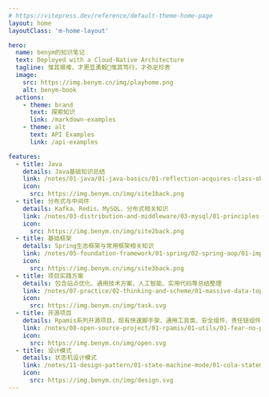 ```yaml
---
# https://vitepress.dev/reference/default-theme-home-page
layout: home
layoutClass: 'm-home-layout'

hero:
  name: benym的知识笔记
  text: Deployed with a Cloud-Native Architecture
  tagline: 惟其艰难，才更显勇毅🍂惟其笃行，才弥足珍贵
  image:
    src: https://img.benym.cn/img/playhome.png
    alt: benym-book
  actions:
    - theme: brand
      text: 探索知识
      link: /markdown-examples
    - theme: alt
      text: API Examples
      link: /api-examples

features:
  - title: Java
    details: Java基础知识总结
    link: /notes/01-java/01-java-basics/01-reflection-acquires-class-objects-in-three-ways
    icon:
      src: https://img.benym.cn/img/site1back.png
  - title: 分布式与中间件
    details: Kafka、Redis、MySQL、分布式相关知识
    link: /notes/03-distribution-and-middleware/03-mysql/01-principles-and-application-scenarios-of-mysql-index
    icon:
      src: https://img.benym.cn/img/site2back.png
  - title: 基础框架
    details: Spring生态框架与常用框架相关知识
    link: /notes/05-foundation-framework/01-spring/02-spring-aop/01-implement-operation-logging-with-aop
    icon:
      src: https://img.benym.cn/img/site3back.png
  - title: 项目实践方案
    details: 包含站点优化、通用技术方案、人工智能、实用代码等总结整理
    link: /notes/07-practice/02-thinking-and-scheme/01-massive-data-topk-problem
    icon:
      src: https://img.benym.cn/img/task.svg
  - title: 开源项目
    details: Rpamis系列开源项目，现有快速脚手架、通用工具类、安全组件、责任链组件
    link: /notes/08-open-source-project/01-rpamis/01-utils/01-fear-no-performance-worries-twelve-bean-copy-tools-pressure-test-big-competition
    icon:
      src: https://img.benym.cn/img/open.svg
  - title: 设计模式
    details: 状态机设计模式
    link: /notes/11-design-pattern/01-state-machine-mode/01-cola-statemachine-transaction-failure-pit
    icon:
      src: https://img.benym.cn/img/design.svg
---
```


<style>
/*爱的魔力转圈圈*/
.m-home-layout .image-src:hover {
  transform: translate(-50%, -50%) rotate(666turn);
  transition: transform 59s 1s cubic-bezier(0.3, 0, 0.8, 1);
}

.m-home-layout .details small {
  opacity: 0.8;
}

.m-home-layout .item:last-child .details {
  display: flex;
  justify-content: flex-end;
  align-items: flex-end;
}
</style>

